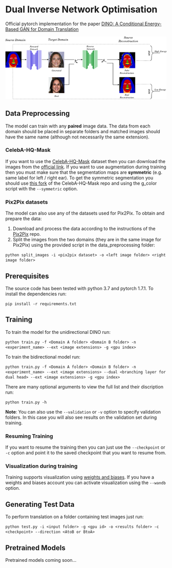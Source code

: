 # Dual Inverse Network Optimisation
Official pytorch implementation for the paper [DINO: A Conditional Energy-Based GAN for Domain Translation](https://openreview.net/pdf?id=WAISmwsqDsb)

![alt text](images/DINO_1way.png)

## Data Preprocessing
The model can train with any **paired** image data. The data from each domain should be 
placed in separate folders and matched images should have the same name (although not 
necessarily the same extension).

### CelebA-HQ-Mask
If you want to use the [CelebA-HQ-Mask](https://github.com/switchablenorms/CelebAMask-HQ) dataset then you can download the images from the 
[official link](https://drive.google.com/open?id=1badu11NqxGf6qM3PTTooQDJvQbejgbTv). If you want to use augmentation during training then 
you must make sure that the segmentation maps are **symmetric** (e.g. same label for left / right ear). To get the symmetric segmentation 
you should use [this fork](https://github.com/DinoMan/CelebAMask-HQ) of the CelebA-HQ-Mask repo and using the g_color script with the 
`--symmetric` option.

### Pix2Pix datasets
The model can also use any of the datasets used for Pix2Pix. To obtain and prepare the data:
1. Download and process the data according to the instructions of the 
   [Pix2Pix](https://github.com/junyanz/pytorch-CycleGAN-and-pix2pix) repo.
2. Split the images from the two domains (they are in the same image for Pix2Pix) using the provided script in the data_preprocessing folder:
```
python split_images -i <pix2pix dataset> -o <left image folder> <right image folder>
```

## Prerequisites
The source code has been tested with python 3.7 and pytorch 1.7.1. To install the dependencies run:
```
pip install -r requirements.txt
```

## Training
To train the model for the unidirectional DINO run:
```
python train.py -f <Domain A folder> <Domain B folder> -n <experiment_name> --ext <image extensions> -g <gpu index>
```
To train the bidirectional model run:

```
python train.py -f <Domain A folder> <Domain B folder> -n <experiment_name> --ext <image extensions> --dual <branching layer for dual head> --ext <image extensions> -g <gpu index>
```

There are many optional arguments to view the full list and their discription run:
```
python train.py -h
```

**Note**: You can also use the `--validation` or `-v` option to specify validation folders.
In this case you will also see results on the validation set during training.

### Resuming Training
If you want to resume the training then you can just use the `--checkpoint` or `-c` option and point it to the saved checkpoint 
that you want to resume from.

### Visualization during training
Training supports visualization using [weights and biases](https://wandb.ai/). 
If you have a weights and biases account you can activate visualization using the
`--wandb` option. 

## Generating Test Data
To perform translation on a folder containing test images just run:
```
python test.py -i <input folder> -g <gpu id> -o <results folder> -c <checkpoint> --direction <AtoB or BtoA>
```
## Pretrained Models
Pretrained models coming soon...
